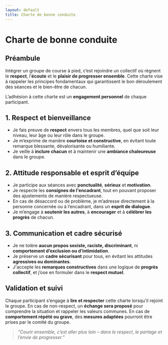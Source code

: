```yaml
---
layout: default
title: Charte de bonne conduite 
---
```


# Charte de bonne conduite

## Préambule

Intégrer un groupe de course à pied, c’est rejoindre un collectif où règnent le
**respect**, l’**écoute** et le **plaisir de progresser ensemble**.  Cette
charte vise à rappeler les principes fondamentaux qui garantissent le bon
déroulement des séances et le bien-être de chacun.

L’adhésion à cette charte est un **engagement personnel** de chaque participant.

## 1. Respect et bienveillance

- Je fais preuve de **respect** envers tous les membres, quel que soit leur niveau, leur âge ou leur rôle dans le groupe.  
- Je m’exprime de manière **courtoise et constructive**, en évitant toute remarque blessante, dévalorisante ou humiliante.  
- Je veille à **inclure chacun** et à maintenir une **ambiance chaleureuse** dans le groupe.  

## 2. Attitude responsable et esprit d’équipe

- Je participe aux séances avec **ponctualité**, **sérieux** et **motivation**.  
- Je respecte les **consignes de l'encadrant**, tout en pouvant proposer des ajustements de manière respectueuse.  
- En cas de désaccord ou de problème, je m’adresse directement à la personne concernée ou à l’encadrant, dans un **esprit de dialogue**.  
- Je m’engage à **soutenir les autres**, à **encourager** et à **célébrer les progrès** de chacun.  

## 3. Communication et cadre sécurisé

- Je ne tolère **aucun propos sexiste, raciste, discriminant**, ni **comportement d’exclusion ou d’intimidation**.  
- Je préserve un **cadre sécurisant** pour tous, en évitant les attitudes **agressives ou dominantes**.  
- J'accepte les **remarques constructives** dans une logique de **progrès collectif**, et j’ose en formuler dans le **respect mutuel**.  

## Validation et suivi

Chaque participant s’engage à **lire et respecter** cette charte lorsqu'il
rejoint le groupe.  En cas de non-respect, un **échange sera proposé** pour
comprendre la situation et rappeler les valeurs communes.  En cas de
**comportement répété ou grave**, des **mesures adaptées** pourront être prises
par le comité du groupe.

> *“Courir ensemble, c’est aller plus loin – dans le respect, le partage et l’envie de progresser.”*
